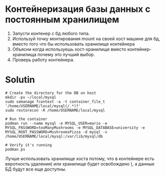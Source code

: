 # Контейнеризация базы данных с постоянным хранилищем

1. Запусти контенер с бд любого типа.
2. Используй точку монтирования mount на своей хост машине для бд, вместо того что бы использовать хранилище контейнера
3. Объясни когда используешь хост-хранилище вместо контейнер-хранилища почему это лучший выбор.
4. Проверь работу контейнера.
# Solutin
```
# Create the directory for the DB on host
mkdir -pv ~/local/mysql
sudo semanage fcontext -a -t container_file_t '/home/USERNAME/local/mysql(/.*)?'
sudo restorecon -R /home/USERNAME/local/mysql

# Run the container
podman run --name mysql -e MYSQL_USER=mario -e MYSQL_PASSWORD=tooManyMushrooms -e MYSQL_DATABASE=university -e MYSQL_ROOT_PASSWORD=MushroomsPizza -d mysql -v /home/USERNAME/local/mysql:/var/lib/mysql/db

# Verify it's running
podman ps
```
Лучше использовать хранилище хоста потому, что в контейнере есть веротность удаления( или хранилище будет освобождено ), а данные БД будут все еще доступны.  